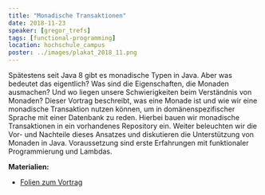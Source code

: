 ```yaml
---
title: "Monadische Transaktionen"
date: 2018-11-23
speaker: [gregor_trefs]
tags: [functional-programming]
location: hochschule_campus
poster: ../images/plakat_2018_11.png
---
```


Spätestens seit Java 8 gibt es monadische Typen in Java. Aber was bedeutet das eigentlich? Was sind die Eigenschaften, die Monaden ausmachen? Und wo liegen unsere Schwierigkeiten beim Verständnis von Monaden? Dieser Vortrag beschreibt, was eine Monade ist und wie wir eine monadische Transaktion nutzen können, um in domänenspezifischer Sprache mit einer Datenbank zu reden. Hierbei bauen wir monadische Transaktionen in ein vorhandenes Repository ein. Weiter beleuchten wir die Vor- und Nachteile dieses Ansatzes und diskutieren die Unterstützung von Monaden in Java. Voraussetzung sind erste Erfahrungen mit funktionaler Programmierung und Lambdas.

**Materialien:**
- [Folien zum Vortrag](http://jug-gr.de/downloads/juggr_refactoring_towards_monadic_transactions.pdf)

